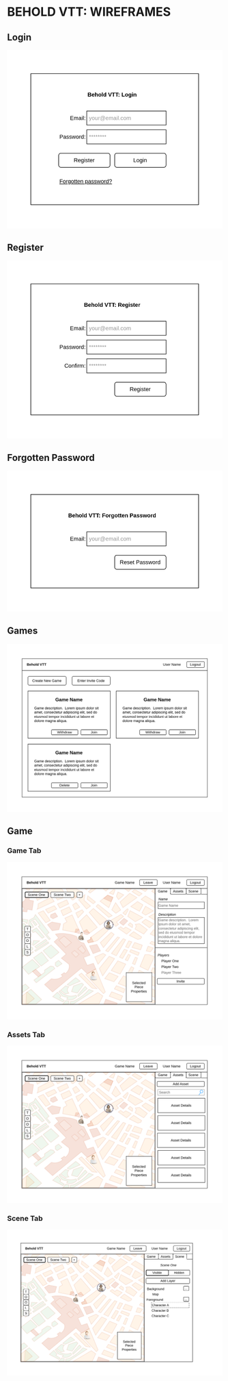BEHOLD VTT: WIREFRAMES
======================

## Login

![Wireframe: Login](./images/wireframes/login.drawio.svg)

## Register

![Wireframe: Register](./images/wireframes/register.drawio.svg)

## Forgotten Password

![Wireframe: Forgotten Password](./images/wireframes/forgotten-password.drawio.svg)

## Games

![Wireframe: Games](./images/wireframes/games.drawio.svg)

## Game

### Game Tab

![Wireframe: Game / Game Tab](./images/wireframes/game-game.drawio.svg)

### Assets Tab

![Wireframe: Game / Assets Tab](./images/wireframes/game-assets.drawio.svg)

### Scene Tab

![Wireframe: Game / Scene Tab](./images/wireframes/game-scene.drawio.svg)